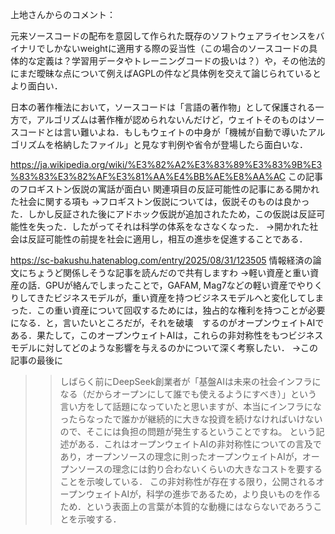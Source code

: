 上地さんからのコメント：

元来ソースコードの配布を意図して作られた既存のソフトウェアライセンスをバイナリでしかないweightに適用する際の妥当性（この場合のソースコードの具体的な定義は？学習用データやトレーニングコードの扱いは？）や，その他法的にまだ曖昧な点について例えばAGPLの件など具体例を交えて論じられているとより面白い．

日本の著作権法において，ソースコードは「言語の著作物」として保護される一方で，アルゴリズムは著作権が認められないんだけど，ウェイトそのものはソースコードとは言い難いよね．もしもウェイトの中身が「機械が自動で導いたアルゴリズムを格納したファイル」と見なす判例や省令が登場したら面白いな．

https://ja.wikipedia.org/wiki/%E3%82%A2%E3%83%89%E3%83%9B%E3%83%83%E3%82%AF%E3%81%AA%E4%BB%AE%E8%AA%AC
この記事のフロギストン仮説の寓話が面白い
関連項目の反証可能性の記事にある開かれた社会に関する項も
→フロギストン仮説については，仮説そのものは良かった．しかし反証された後にアドホック仮説が追加されたため，この仮説は反証可能性を失った．したがってそれは科学の体系をなさなくなった．
→開かれた社会は反証可能性の前提を社会に適用し，相互の進歩を促進することである．

https://sc-bakushu.hatenablog.com/entry/2025/08/31/123505
情報経済の論文にちょうど関係しそうな記事を読んだので共有しますわ
→軽い資産と重い資産の話．GPUが絡んでしまったことで，GAFAM, Mag7などの軽い資産でやりくりしてきたビジネスモデルが，重い資産を持つビジネスモデルへと変化してしまった．この重い資産について回収するためには，独占的な権利を持つことが必要になる．と，言いたいところだが，それを破壊　するのがオープンウェイトAIである．果たして，このオープンウェイトAIは，これらの非対称性をもつビジネスモデルに対してどのような影響を与えるのかについて深く考察したい．
→この記事の最後に
>>しばらく前にDeepSeek創業者が「基盤AIは未来の社会インフラになる（だからオープンにして誰でも使えるようにすべき）」という言い方をして話題になっていたと思いますが、本当にインフラになったらなったで誰かが継続的に大きな投資を続けなければいけないので、そこには負担の問題が発生するということですね。
という記述がある．これはオープンウェイトAIの非対称性についての言及であり，オープンソースの理念に則ったオープンウェイトAIが，オープンソースの理念には釣り合わないくらいの大きなコストを要することを示唆している．
この非対称性が存在する限り，公開されるオープンウェイトAIが，科学の進歩であるため，より良いものを作るため．という表面上の言葉が本質的な動機にはならないであろうことを示唆する．
